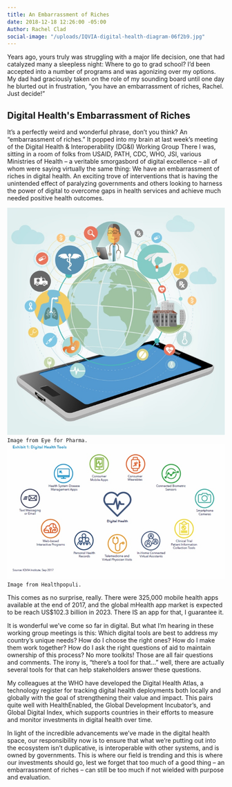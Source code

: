 ```yaml
---
title: An Embarrassment of Riches
date: 2018-12-18 12:26:00 -05:00
Author: Rachel Clad
social-image: "/uploads/IQVIA-digital-health-diagram-06f2b9.jpg"
---
```


Years ago, yours truly was struggling with a major life decision, one that had catalyzed many a sleepless night: Where to go to grad school? I’d been accepted into a number of programs and was agonizing over my options. My dad had graciously taken on the role of my sounding board until one day he blurted out in frustration, “you have an embarrassment of riches, Rachel. Just decide!”

<!--more-->

## Digital Health's Embarrassment of Riches

It’s a perfectly weird and wonderful phrase, don’t you think? An “embarrassment of riches.” It popped into my brain at last week’s meeting of the Digital Health & Interoperability (DG&I) Working Group There I was, sitting in a room of folks from USAID, PATH, CDC, WHO, JSI, various Ministries of Health – a veritable smorgasbord of digital excellence – all of whom were saying virtually the same thing: We have an embarrassment of riches in digital health. An exciting trove of interventions that is having the unintended effect of paralyzing governments and others looking to harness the power of digital to overcome gaps in health services and achieve much needed positive health outcomes.

![DigitalHealth.jpg](/uploads/DigitalHealth.jpg)`Image from Eye for Pharma.`
![IQVIA-digital-health-diagram.jpg](/uploads/IQVIA-digital-health-diagram.jpg)`Image from Healthpopuli.`

This comes as no surprise, really. There were 325,000 mobile health apps available at the end of 2017, and the global mHealth app market is expected to be reach US$102.3 billion in 2023. There IS an app for that, I guarantee it.

It is wonderful we’ve come so far in digital. But what I’m hearing in these working group meetings is this: Which digital tools are best to address my country’s unique needs? How do I choose the right ones? How do I make them work together? How do I ask the right questions of aid to maintain ownership of this process? No more toolkits!
Those are all fair questions and comments. The irony is, “there’s a tool for that…” well, there are actually several tools for that can help stakeholders answer these questions.

My colleagues at the WHO have developed the Digital Health Atlas, a technology register for tracking digital health deployments both locally and globally with the goal of strengthening their value and impact. This pairs quite well with HealthEnabled, the Global Development Incubator’s, and Global Digital Index, which supports countries in their efforts to measure and monitor investments in digital health over time.

In light of the incredible advancements we’ve made in the digital health space, our responsibility now is to ensure that what we’re putting out into the ecosystem isn’t duplicative, is interoperable with other systems, and is owned by governments. This is where our field is trending and this is where our investments should go, lest we forget that too much of a good thing – an embarrassment of riches – can still be too much if not wielded with purpose and evaluation.